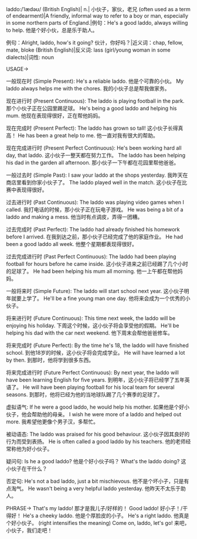laddo:/ˈlædəʊ/ (British English)| n.| 小伙子，家伙，老兄 (often used as a term of endearment)|A friendly, informal way to refer to a boy or man, especially in some northern parts of England.|例句：He's a good laddo, always willing to help. 他是个好小伙，总是乐于助人。

例句：Alright, laddo, how's it going?  伙计，你好吗？|近义词：chap, fellow, mate, bloke (British English)|反义词: lass (girl/young woman in some dialects)|词性: noun

USAGE->

一般现在时 (Simple Present):
He's a reliable laddo. 他是个可靠的小伙。
My laddo always helps me with the chores. 我的小伙子总是帮我做家务。

现在进行时 (Present Continuous):
The laddo is playing football in the park.  那个小伙子正在公园里踢足球。
He's being a good laddo and helping his mum. 他现在表现得很好，正在帮他妈妈。


现在完成时 (Present Perfect):
The laddo has grown so tall! 这小伙子长得真高！
He has been a great help to me. 他一直对我有很大的帮助。


现在完成进行时 (Present Perfect Continuous):
He's been working hard all day, that laddo.  这小伙子一整天都在努力工作。
The laddo has been helping his dad in the garden all afternoon.  那小伙子一下午都在花园里帮他爸爸。


一般过去时 (Simple Past):
I saw your laddo at the shops yesterday. 我昨天在商店里看到你家小伙子了。
The laddo played well in the match. 这小伙子在比赛中表现得很好。


过去进行时 (Past Continuous):
The laddo was playing video games when I called. 我打电话的时候，那小伙子正在玩电子游戏。
He was being a bit of a laddo and making a mess. 他当时有点调皮，弄得一团糟。


过去完成时 (Past Perfect):
The laddo had already finished his homework before I arrived. 在我到达之前，那小伙子已经完成了他的家庭作业。
He had been a good laddo all week. 他整个星期都表现得很好。


过去完成进行时 (Past Perfect Continuous):
The laddo had been playing football for hours before he came inside.  这小伙子进来之前已经踢了几个小时的足球了。
He had been helping his mum all morning. 他一上午都在帮他妈妈。


一般将来时 (Simple Future):
The laddo will start school next year.  这小伙子明年就要上学了。
He'll be a fine young man one day. 他将来会成为一个优秀的小伙子。


将来进行时 (Future Continuous):
This time next week, the laddo will be enjoying his holiday. 下周这个时候，这小伙子将会享受他的假期。
He'll be helping his dad with the car next weekend.  他下周末会帮他爸爸修车。


将来完成时 (Future Perfect):
By the time he's 18, the laddo will have finished school. 到他18岁的时候，这小伙子将会完成学业。
He will have learned a lot by then. 到那时，他将学到很多东西。


将来完成进行时 (Future Perfect Continuous):
By next year, the laddo will have been learning English for five years. 到明年，这小伙子将已经学了五年英语了。
He will have been playing football for his local team for several seasons. 到那时，他将已经为他的当地球队踢了几个赛季的足球了。


虚拟语气:
If he were a good laddo, he would help his mother. 如果他是个好小伙子，他会帮助他的母亲。
I wish he were more of a laddo and helped out more. 我希望他更像个男子汉，多帮忙。

被动语态:
The laddo was praised for his good behaviour.  这小伙子因其良好的行为而受到表扬。
He is often called a good laddo by his teachers. 他的老师经常称他为好小伙子。


疑问句:
Is he a good laddo? 他是个好小伙子吗？
What's the laddo doing? 这小伙子在干什么？


否定句:
He's not a bad laddo, just a bit mischievous. 他不是个坏小子，只是有点淘气。
He wasn't being a very helpful laddo yesterday. 他昨天不太乐于助人。

PHRASE->
That's my laddo!  那才是我儿子/好样的！
Good laddo!  好小子！/干得好！
He's a cheeky laddo. 他是个厚脸皮的小子。
He's a right laddo. 他真是个好小伙子。 (right intensifies the meaning)
Come on, laddo, let's go!  来吧，小伙子，我们走吧！
